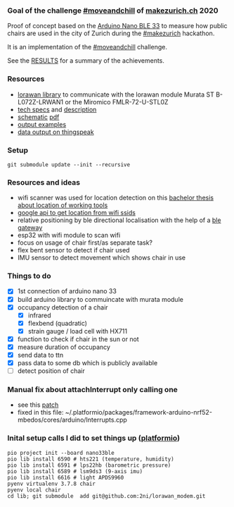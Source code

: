 ### Goal of the challenge [#moveandchill](https://makezurich.ch/start/2/) of [makezurich.ch](https://makezurich.ch) 2020
Proof of concept based on the [Arduino Nano BLE 33](https://github.com/yene/Nano-33-BLE-Sense) to measure how public chairs are used in the city of Zurich during the [#makezurich](https://makezurich.ch/) hackathon.

It is an implementation of the [#moveandchill](https://makezurich.ch/start/2/) challenge.

See the [RESULTS](RESULTS.md) for a summary of the achievements.

### Resources
- [lorawan library](https://github.com/2ni/lorawan_modem) to communicate with the lorawan module Murata ST B-L072Z-LRWAN1 or the Miromico FMLR-72-U-STL0Z
- [tech specs](https://makezurich.ch/techspecs/) and [description](https://github.com/make-zurich/makezurich-hardware-intro#arduino-nano-33-ble-sense)
- [schematic](https://easyeda.com/vkbs/makezurich-moveandchill) [pdf](schematic/Schematic_makezurich-moveandchill_2020-10-31_12-12-48.pdf)
- [output examples](examples/)
- [data output on thingspeak](https://thingspeak.com/channels/1213808)

### Setup
```
git submodule update --init --recursive
```

### Resources and ideas
- wifi scanner was used for location detection on this [bachelor thesis about location of working tools](https://www.fhnw.ch/plattformen/bachelor20/IMVS29/index.html)
- [google api to get location from wifi ssids](https://developers.google.com/maps/documentation/geolocation/overview#wifi_access_point_object)
- relative positioning by ble directional localisation with the help of a [ble gateway](https://thingoo.en.alibaba.com/product/62091463696-233065917/ble_5_1_asset_tracking_bluetooth_gateway_for_AOA_AOE_directional_location.html)
- esp32 with wifi module to scan wifi
- focus on usage of chair first/as separate task?
- flex bent sensor to detect if chair used
- IMU sensor to detect movement which shows chair in use

### Things to do
- [X] 1st connection of arduino nano 33
- [X] build arduino library to commuincate with murata module
- [X] occupancy detection of a chair
  - [X] infrared
  - [X] flexbend (quadratic)
  - [X] strain gauge / load cell with HX711
- [X] function to check if chair in the sun or not
- [X] measure duration of occupancy
- [X] send data to ttn
- [X] pass data to some db which is publicly available
- [ ] detect position of chair

### Manual fix about attachInterrupt only calling one
- see this [patch](https://github.com/arduino/ArduinoCore-nRF528x-mbedos/pull/69/commits/af5d3d43ae435e392a985e1b7b18491b74b33a5b)
- fixed in this file: ~/.platformio/packages/framework-arduino-nrf52-mbedos/cores/arduino/Interrupts.cpp

### Inital setup calls I did to set things up ([platformio](https://docs.platformio.org/en/latest/core/quickstart.html))
```
pio project init --board nano33ble
pio lib install 6590 # hts221 (temperature, humidity) 
pio lib install 6591 # lps22hb (barometric pressure)
pio lib install 6589 # lsm9ds3 (9-axis imu)
pio lib install 6616 # light APDS9960
pyenv virtualenv 3.7.8 chair
pyenv local chair
cd lib; git submodule  add git@github.com:2ni/lorawan_modem.git
```
